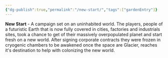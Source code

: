 ```yaml
---
{"dg-publish":true,"permalink":"/new-start/","tags":["gardenEntry"]}
---
```


**New Start** - A campaign set on an uninhabited world. The players, people of a futuristic Earth that is now fully covered in cities, factories and industrials sites, took a chance to get of their massively overpopulated planet and start fresh on a new world. After signing corporate contracts they were frozen in cryogenic chambers to be awakened once the space are Glacier, reaches it's destination to help with colonizing the new world.
